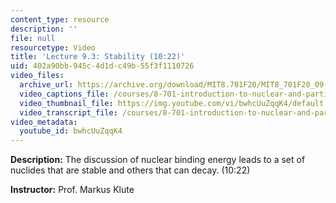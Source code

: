 ```yaml
---
content_type: resource
description: ''
file: null
resourcetype: Video
title: 'Lecture 9.3: Stability (10:22)'
uid: 402a90bb-945c-4d1d-c49b-55f3f1110726
video_files:
  archive_url: https://archive.org/download/MIT8.701F20/MIT8_701F20_09-03_stability_300k.mp4
  video_captions_file: /courses/8-701-introduction-to-nuclear-and-particle-physics-fall-2020/bfff64a0e3785c7e9b7a14db6b6799bb_bwhcUuZqqK4.vtt
  video_thumbnail_file: https://img.youtube.com/vi/bwhcUuZqqK4/default.jpg
  video_transcript_file: /courses/8-701-introduction-to-nuclear-and-particle-physics-fall-2020/4678e34b83b3a5d138a0036affcb3820_bwhcUuZqqK4.pdf
video_metadata:
  youtube_id: bwhcUuZqqK4
---
```


**Description:** The discussion of nuclear binding energy leads to a set of nuclides that are stable and others that can decay. (10:22)

**Instructor:** Prof. Markus Klute